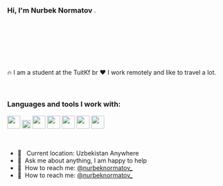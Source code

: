 

### Hi, I'm Nurbek Normatov <img src="https://media.giphy.com/media/hvRJCLFzcasrR4ia7z/giphy.gif" width="3%">

🔥 I am a student at the TuitKf  br
❤️ I work remotely and like to travel a lot.

<br />

### Languages and tools I work with:

<code><img src="https://cdn-icons-png.flaticon.com/512/121/121537.png" width="30px"></code>
<code><img src="https://w7.pngwing.com/pngs/696/424/png-transparent-logo-css-css3-thumbnail.png" width="20px"></code>
<code><img src="https://sass-lang.com/assets/img/styleguide/black-7fd39aa3.png" width="30px"></code>
<code><img src="https://icon-library.com/images/b-icon/b-icon-0.jpg" width="30px"></code>
<code><img src="https://brandslogos.com/wp-content/uploads/images/large/javascript-logo-black-and-white.png" width="30px"></code>
<code><img src="https://cdn.freebiesupply.com/logos/large/2x/react-1-logo-black-and-white.png" width="30px"></code>
<code><img src="https://cdn.freebiesupply.com/logos/large/2x/redux-logo-black-and-white.png" width="30px"></code>


<br />

- 📍 &nbsp; Current location: Uzbekistan Anywhere
- 📝&nbsp; Ask me about anything, I am happy to help
- 📨&nbsp; How to reach me: [@nurbeknormatov_](https://www.instagram.com/nurbeknormatov_02/)
- 📨&nbsp; How to reach me: [@nurbeknormatov_](https://t.me/Normatov_0_2)



